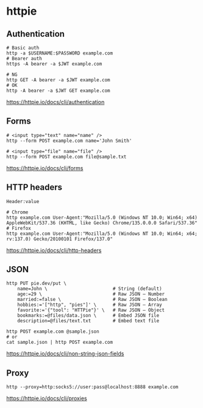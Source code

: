 # httpie

## Authentication

```shell
# Basic auth
http -a $USERNAME:$PASSWORD example.com
# Bearer auth
https -A bearer -a $JWT example.com
```

```shell
# NG
http GET -A bearer -a $JWT example.com
# OK
http -A bearer -a $JWT GET example.com
```

<https://httpie.io/docs/cli/authentication>

## Forms

```shell
# <input type="text" name="name" />
http --form POST example.com name='John Smith'
```

```shell
# <input type="file" name="file" />
http --form POST example.com file@sample.txt
```

<https://httpie.io/docs/cli/forms>

## HTTP headers

``Header:value``

```shell
# Chrome
http example.com User-Agent:"Mozilla/5.0 (Windows NT 10.0; Win64; x64) AppleWebKit/537.36 (KHTML, like Gecko) Chrome/135.0.0.0 Safari/537.36"
# Firefox
http example.com User-Agent:"Mozilla/5.0 (Windows NT 10.0; Win64; x64; rv:137.0) Gecko/20100101 Firefox/137.0"
```

<https://httpie.io/docs/cli/http-headers>

## JSON

```shell
http PUT pie.dev/put \
    name=John \                        # String (default)
    age:=29 \                          # Raw JSON — Number
    married:=false \                   # Raw JSON — Boolean
    hobbies:='["http", "pies"]' \      # Raw JSON — Array
    favorite:='{"tool": "HTTPie"}' \   # Raw JSON — Object
    bookmarks:=@files/data.json \      # Embed JSON file
    description=@files/text.txt        # Embed text file
```

```shell
http POST example.com @sample.json
# or
cat sample.json | http POST example.com
```

<https://httpie.io/docs/cli/non-string-json-fields>

## Proxy

```shell
http --proxy=http:socks5://user:pass@localhost:8888 example.com
```

<https://httpie.io/docs/cli/proxies>
